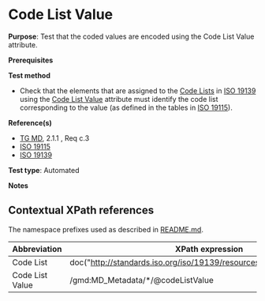 # Code List Value

**Purpose**: Test that the coded values are encoded using the Code List Value attribute.

**Prerequisites**

**Test method**

* Check that the elements that are assigned to the [Code Lists](#codeList) in [ISO 19139](http://standards.iso.org/iso/19139/resources/) using the [Code List Value](#value) attribute must identify the code list corresponding to the value (as defined in the tables in [ISO 19115](https://inspire.ec.europa.eu/id/ats/metadata/2.0/common/README#ref_ISO_19115)).

**Reference(s)**	 

* [TG MD](./README#ref_TG_MD), 2.1.1 , Req c.3
* [ISO 19115](./README#ref_ISO_19115)
* [ISO 19139](http://standards.iso.org/iso/19139/resources/)


**Test type**: Automated

**Notes**

## Contextual XPath references

The namespace prefixes used as described in [README.md](./README#namespaces).

Abbreviation                                   |  XPath expression
-----------------------------------------------| -------------------------------------------------------------------------
<a name="codeList"></a> Code List | doc("http://standards.iso.org/iso/19139/resources/gmxCodelists.xml")/\*/
<a name="value"></a> Code List Value | /gmd:MD_Metadata/\*/@codeListValue
